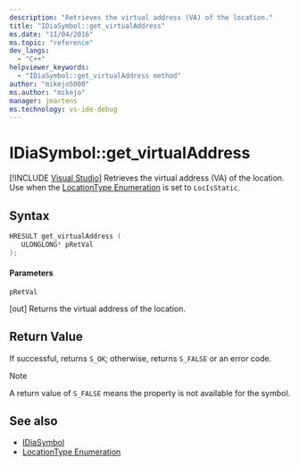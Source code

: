 ```yaml
---
description: "Retrieves the virtual address (VA) of the location."
title: "IDiaSymbol::get_virtualAddress"
ms.date: "11/04/2016"
ms.topic: "reference"
dev_langs:
  - "C++"
helpviewer_keywords:
  - "IDiaSymbol::get_virtualAddress method"
author: "mikejo5000"
ms.author: "mikejo"
manager: jmartens
ms.technology: vs-ide-debug
---
```

# IDiaSymbol::get_virtualAddress

 [!INCLUDE [Visual Studio](~/includes/applies-to-version/vs-windows-only.md)]
Retrieves the virtual address (VA) of the location. Use when the [LocationType Enumeration](../../debugger/debug-interface-access/locationtype.md) is set to `LocIsStatic`.

## Syntax

```C++
HRESULT get_virtualAddress ( 
   ULONGLONG* pRetVal
);
```

#### Parameters
 `pRetVal`

[out] Returns the virtual address of the location.

## Return Value
 If successful, returns `S_OK`; otherwise, returns `S_FALSE` or an error code.

> [!NOTE]
> A return value of `S_FALSE` means the property is not available for the symbol.

## See also
- [IDiaSymbol](../../debugger/debug-interface-access/idiasymbol.md)
- [LocationType Enumeration](../../debugger/debug-interface-access/locationtype.md)
